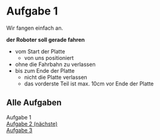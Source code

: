 # Aufgabe 1

Wir fangen einfach an.

**der Roboter soll gerade fahren**
- vom Start der Platte
  - von uns positioniert
- ohne die Fahrbahn zu verlassen
- bis zum Ende der Platte
  - nicht die Platte verlassen
  - das vorderste Teil ist max. 10cm vor Ende der Platte

## Alle Aufgaben
Aufgabe 1  
[Aufgabe 2 (nächste)](e2.md)  
[Aufgabe 3](e3.md)  